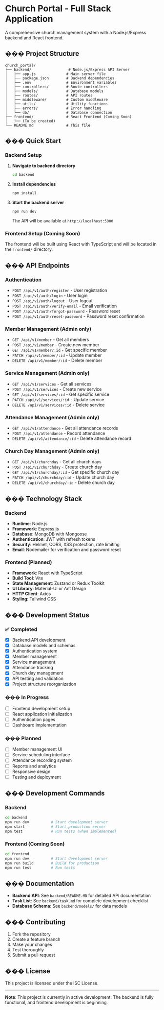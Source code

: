 # Church Portal - Full Stack Application

A comprehensive church management system with a Node.js/Express backend and React frontend.

## ��� Project Structure

```
church_portal/
├── backend/                 # Node.js/Express API Server
│   ├── app.js              # Main server file
│   ├── package.json        # Backend dependencies
│   ├── .env                # Environment variables
│   ├── controllers/        # Route controllers
│   ├── models/             # Database models
│   ├── routes/             # API routes
│   ├── middleware/         # Custom middleware
│   ├── utils/              # Utility functions
│   ├── errors/             # Error handling
│   └── db/                 # Database connection
├── frontend/               # React Frontend (Coming Soon)
│   └── (To be created)
└── README.md               # This file
```

## ��� Quick Start

### Backend Setup

1. **Navigate to backend directory**
   ```bash
   cd backend
   ```

2. **Install dependencies**
   ```bash
   npm install
   ```

3. **Start the backend server**
   ```bash
   npm run dev
   ```

   The API will be available at `http://localhost:5000`

### Frontend Setup (Coming Soon)

The frontend will be built using React with TypeScript and will be located in the `frontend/` directory.

## ��� API Endpoints

### Authentication
- `POST /api/v1/auth/register` - User registration
- `POST /api/v1/auth/login` - User login
- `POST /api/v1/auth/logout` - User logout
- `POST /api/v1/auth/verify-email` - Email verification
- `POST /api/v1/auth/forgot-password` - Password reset
- `POST /api/v1/auth/reset-password` - Password reset confirmation

### Member Management (Admin only)
- `GET /api/v1/member` - Get all members
- `POST /api/v1/member` - Create new member
- `GET /api/v1/member/:id` - Get specific member
- `PATCH /api/v1/member/:id` - Update member
- `DELETE /api/v1/member/:id` - Delete member

### Service Management (Admin only)
- `GET /api/v1/services` - Get all services
- `POST /api/v1/services` - Create new service
- `GET /api/v1/services/:id` - Get specific service
- `PATCH /api/v1/services/:id` - Update service
- `DELETE /api/v1/services/:id` - Delete service

### Attendance Management (Admin only)
- `GET /api/v1/attendance` - Get all attendance records
- `POST /api/v1/attendance` - Record attendance
- `DELETE /api/v1/attendance/:id` - Delete attendance record

### Church Day Management (Admin only)
- `GET /api/v1/churchday` - Get all church days
- `POST /api/v1/churchday` - Create church day
- `GET /api/v1/churchday/:id` - Get specific church day
- `PATCH /api/v1/churchday/:id` - Update church day
- `DELETE /api/v1/churchday/:id` - Delete church day

## ���️ Technology Stack

### Backend
- **Runtime**: Node.js
- **Framework**: Express.js
- **Database**: MongoDB with Mongoose
- **Authentication**: JWT with refresh tokens
- **Security**: Helmet, CORS, XSS protection, rate limiting
- **Email**: Nodemailer for verification and password reset

### Frontend (Planned)
- **Framework**: React with TypeScript
- **Build Tool**: Vite
- **State Management**: Zustand or Redux Toolkit
- **UI Library**: Material-UI or Ant Design
- **HTTP Client**: Axios
- **Styling**: Tailwind CSS

## ��� Development Status

### ✅ Completed
- [x] Backend API development
- [x] Database models and schemas
- [x] Authentication system
- [x] Member management
- [x] Service management
- [x] Attendance tracking
- [x] Church day management
- [x] API testing and validation
- [x] Project structure reorganization

### ��� In Progress
- [ ] Frontend development setup
- [ ] React application initialization
- [ ] Authentication pages
- [ ] Dashboard implementation

### ��� Planned
- [ ] Member management UI
- [ ] Service scheduling interface
- [ ] Attendance recording system
- [ ] Reports and analytics
- [ ] Responsive design
- [ ] Testing and deployment

## ��� Development Commands

### Backend
```bash
cd backend
npm run dev          # Start development server
npm start            # Start production server
npm test             # Run tests (when implemented)
```

### Frontend (Coming Soon)
```bash
cd frontend
npm run dev          # Start development server
npm run build        # Build for production
npm run test         # Run tests
```

## ��� Documentation

- **Backend API**: See `backend/README.MD` for detailed API documentation
- **Task List**: See `backend/task.md` for complete development checklist
- **Database Schema**: See `backend/models/` for data models

## ��� Contributing

1. Fork the repository
2. Create a feature branch
3. Make your changes
4. Test thoroughly
5. Submit a pull request

## ��� License

This project is licensed under the ISC License.

---

**Note**: This project is currently in active development. The backend is fully functional, and frontend development is beginning.
